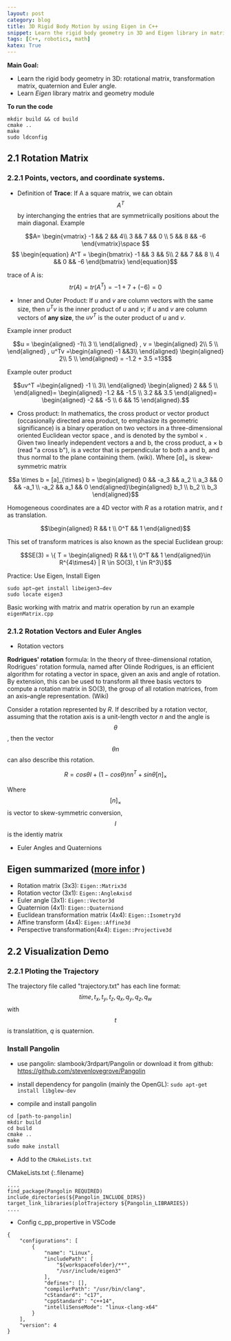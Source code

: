 ```yaml
---
layout: post
category: blog
title: 3D Rigid Body Motion by using Eigen in C++
snippet: Learn the rigid body geometry in 3D and Eigen library in matrix and geometry module.
tags: [C++, robotics, math]
katex: True
---
```


**Main Goal:**

- Learn the rigid body geometry in 3D: rotational matrix, transformation matrix, quaternion and Euler angle.
- Learn *Eigen* library matrix and geometry module

**To run the code**
```
mkdir build && cd build
cmake ..
make
sudo ldconfig
```

## 2.1 Rotation Matrix
### 2.2.1 Points, vectors, and coordinate systems.
- Definition of **Trace**: 
If A a square matrix, we can obtain $$A^T$$ by interchanging the entries that are symmetriically positions about the main diagonal. Example

$$A= \begin{vmatrix}
-1 && 2 && 4\\
3 && 7 && 0 \\
5 && 8 && -6
\end{vmatrix}\space 
$$
$$
\begin{equation}
A^T = \begin{bmatrix}
-1 && 3 && 5\\
2 && 7 && 8 \\
4 && 0 && -6
\end{bmatrix}
\end{equation}$$

 trace of A is: 
 $$tr(A) = tr(A^T)= -1 +7+(-6)=0$$
 
- Inner and Outer Product: If $u$ and $v$ are column vectors with the same size, then $u^Tv$ is the inner product of $u$ and $v$; if $u$ and $v$ are column vectors of **any size**, the $uv^T$ is the outer product of $u$ and $v$.

Example inner product

$$u = \begin{aligned}
-1\\
3  \\
\end{aligned} 
, v = \begin{aligned}
2\\
5  \\
\end{aligned}
, u^Tv =\begin{aligned}
-1 &&3\\
\end{aligned}
\begin{aligned}
2\\
5  \\
\end{aligned}
= -1.2 + 3.5 =13$$

Example outer product

$$uv^T =\begin{aligned}
-1 \\ 3\\
\end{aligned}
\begin{aligned}
2 && 5  \\
\end{aligned}=
\begin{aligned}
-1.2 && -1.5 \\
3.2 && 3.5
\end{aligned}=
\begin{aligned}
-2 && -5 \\
 6 && 15
\end{aligned}.$$

- Cross product: In mathematics, the cross product or vector product (occasionally directed area product, to emphasize its geometric significance) is a binary operation on two vectors in a three-dimensional oriented Euclidean vector space , and is denoted by the symbol × . Given two linearly independent vectors a and b, the cross product, a × b (read "a cross b"), is a vector that is perpendicular to both a and b, and thus normal to the plane containing them. (wiki). Where $[a]_{\times}$ is skew-symmetric matrix 

$$a \times b = [a]_{\times} b =
\begin{aligned}
0  && -a_3 && a_2 \\
a_3 && 0 && -a_1 \\
-a_2 && a_1 && 0
\end{aligned}\begin{aligned}
b_1 \\ b_2 \\ b_3
\end{aligned}$$


Homogeneous coordinates are a 4D vector with $R$ as a rotation matrix, and $t$ as translation.

$$\begin{aligned}
R && t  \\
0^T && 1
\end{aligned}$$

This set of transform matrices is also known as the special Euclidean group:

$$SE(3) = \{ T = \begin{aligned}
R && t  \\
0^T && 1
\end{aligned}\in R^{4\times4} | R \in SO(3),  t \in R^3\}$$

Practice: Use Eigen, Install Eigen
```
sudo apt−get install libeigen3−dev
sudo locate eigen3
```
Basic working with matrix and matrix operation by run an example `eigenMatrix.cpp`

### 2.1.2 Rotation Vectors and Euler Angles
- Rotation vectors

**Rodrigues' rotation** formula: In the theory of three-dimensional rotation, Rodrigues' rotation formula, named after Olinde Rodrigues, is an efficient algorithm for rotating a vector in space, given an axis and angle of rotation. By extension, this can be used to transform all three basis vectors to compute a rotation matrix in SO(3), the group of all rotation matrices, from an axis–angle representation. (Wiki)

Consider a rotation represented by $R$. If described by a rotation vector, assuming that the rotation axis is a unit-length vector $n$ and the angle is $$\theta$$, then the vector
$$\theta n$$ can also describe this rotation.

$$R = cos\theta I + (1-cos\theta)nn^T + sin\theta [n]_\times$$ 

Where $$[n]_\times$$ is vector to skew-symmetric conversion, $$I$$ is the identiy matrix

- Euler Angles and Quaternions
## Eigen summarized ([more infor](http://eigen.tuxfamily.org/dox/group__TutorialGeometry.html) )
- Rotation matrix (3x3): `Eigen::Matrix3d`
- Rotation vector (3x1): `Eigen::AngleAxisd`
- Euler angle (3x1): `Eigen::Vector3d`
- Quaternion (4x1): `Eigen::Quaterniond`
- Euclidean transformation matrix (4x4): `Eigen::Isometry3d`
- Affine transform (4x4): `Eigen::Affine3d`
- Perspective transformation(4x4): `Eigen::Projective3d`

## 2.2 Visualization Demo
### 2.2.1 Ploting the Trajectory
 The trajectory file called "trajectory.txt" has each line format:  $$time, t_x, t_y, t_z, q_x, q_y, q_z, q_w$$  with $$t$$ is translatition, $q$ is quaternion.

### Install Pangolin
* use pangolin: slambook/3rdpart/Pangolin or download it from github: https://github.com/stevenlovegrove/Pangolin

* install dependency for pangolin (mainly the OpenGL): 
```sudo apt-get install libglew-dev```

* compile and install pangolin

```
cd [path-to-pangolin]
mkdir build
cd build
cmake ..
make 
sudo make install 
```

* Add to the ```CMakeLists.txt```

CMakeLists.txt
{:.filename}
```
....
find_package(Pangolin REQUIRED)
include_directories(${Pangolin_INCLUDE_DIRS})
target_link_libraries(plotTrajectory ${Pangolin_LIBRARIES})
....
```

* Config c_pp_propertive in VSCode
```
{
    "configurations": [
        {
            "name": "Linux",
            "includePath": [
                "${workspaceFolder}/**",
                "/usr/include/eigen3"
            ],
            "defines": [],
            "compilerPath": "/usr/bin/clang",
            "cStandard": "c17",
            "cppStandard": "c++14",
            "intelliSenseMode": "linux-clang-x64"
        }
    ],
    "version": 4
}
```